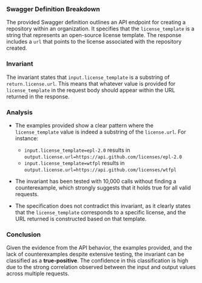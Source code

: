 ### Swagger Definition Breakdown
The provided Swagger definition outlines an API endpoint for creating a repository within an organization. It specifies that the `license_template` is a string that represents an open-source license template. The response includes a `url` that points to the license associated with the repository created.

### Invariant
The invariant states that `input.license_template` is a substring of `return.license.url`. This means that whatever value is provided for `license_template` in the request body should appear within the URL returned in the response.

### Analysis
- The examples provided show a clear pattern where the `license_template` value is indeed a substring of the `license.url`. For instance:
  - `input.license_template=epl-2.0` results in `output.license.url=https://api.github.com/licenses/epl-2.0`
  - `input.license_template=wtfpl` results in `output.license.url=https://api.github.com/licenses/wtfpl`

- The invariant has been tested with 10,000 calls without finding a counterexample, which strongly suggests that it holds true for all valid requests.

- The specification does not contradict this invariant, as it clearly states that the `license_template` corresponds to a specific license, and the URL returned is constructed based on that template.

### Conclusion
Given the evidence from the API behavior, the examples provided, and the lack of counterexamples despite extensive testing, the invariant can be classified as a **true-positive**. The confidence in this classification is high due to the strong correlation observed between the input and output values across multiple requests.
